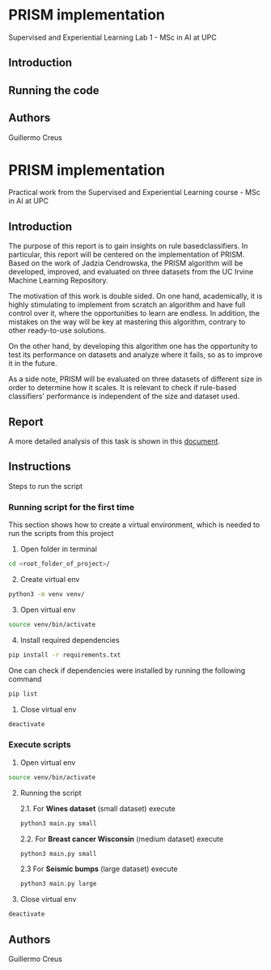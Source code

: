 # PRISM implementation

Supervised and Experiential Learning Lab 1 - MSc in AI at UPC

## Introduction

## Running the code

## Authors

Guillermo Creus


# PRISM implementation

Practical work from the Supervised and Experiential Learning course - MSc in AI at UPC

## Introduction

The purpose of this report is to gain insights on rule basedclassifiers. In particular, this report will be centered on the implementation of PRISM. Based on the work of Jadzia Cendrowska, the PRISM algorithm will be developed, improved, and evaluated on three datasets from the UC Irvine Machine Learning Repository.

The motivation of this work is double sided. On one hand, academically, it is highly stimulating to implement from scratch an algorithm and have full control over it, where the opportunities to learn are endless. In addition, the mistakes on the way will be key at mastering this algorithm, contrary to other ready-to-use solutions.

On the other hand, by developing this algorithm one has the opportunity to test its performance on datasets and analyze where it fails, so as to improve it in the future.

As a side note, PRISM will be evaluated on three datasets of different size in order to determine how it scales. It is relevant to check if rule-based classifiers' performance is independent of the size and dataset used.

## Report

A more detailed analysis of this task is shown in this [document](./report.pdf).

## Instructions

Steps to run the script

### Running script for the first time
This section shows how to create a virtual environment, which is needed to run the scripts from this project
1. Open folder in terminal
```bash
cd <root_folder_of_project>/
```
2. Create virtual env
```bash
python3 -m venv venv/
```
3. Open virtual env
```bash
source venv/bin/activate
```
4. Install required dependencies
```bash
pip install -r requirements.txt
```
One can check if dependencies were installed by running the following command
```bash
pip list
```

1. Close virtual env
```bash
deactivate
```

### Execute scripts

1. Open virtual env
```bash
source venv/bin/activate
```
2. Running the script

	2.1.  For **Wines dataset** (small dataset) execute
	```bash
	python3 main.py small
	```

	2.2. For **Breast cancer Wisconsin** (medium dataset) execute
	```bash
	python3 main.py small
	```
 	2.3 For **Seismic bumps** (large dataset) execute
	```bash
	python3 main.py large
	```

3. Close virtual env
```bash
deactivate
```

## Authors

Guillermo Creus